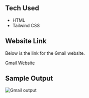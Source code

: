 
## Tech Used

- HTML
- Tailwind CSS

## Website Link

Below is the link for the Gmail website.

[Gmail Website](https://mail.google.com/)

## Sample Output

![Gmail output](https://apurwa-rokade.github.io/Gmail_Clone/)
